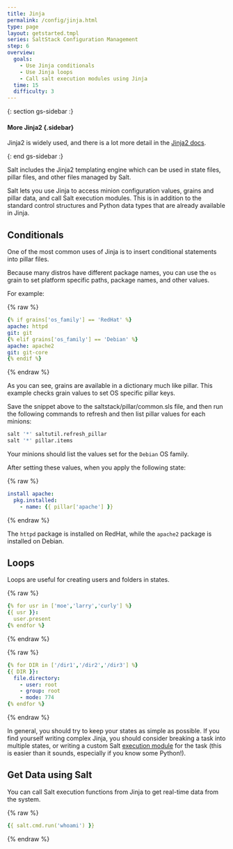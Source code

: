 ```yaml
---
title: Jinja
permalink: /config/jinja.html
type: page
layout: getstarted.tmpl
series: SaltStack Configuration Management
step: 6
overview:
  goals:
    - Use Jinja conditionals
    - Use Jinja loops
    - Call salt execution modules using Jinja
  time: 15
  difficulty: 3
---
```


{: section gs-sidebar :}

#### More Jinja2 {.sidebar}

Jinja2 is widely used, and there is a lot more detail in the [Jinja2
docs](http://jinja.pocoo.org/docs/dev/).

{: end gs-sidebar :}

Salt includes the Jinja2 templating engine which can be used in state files,
pillar files, and other files managed by Salt.

Salt lets you use Jinja to access minion configuration values, grains and
pillar data, and call Salt execution modules. This is in addition to the
standard control structures and Python data types that are already available in
Jinja.

## Conditionals

One of the most common uses of Jinja is to insert conditional statements into
pillar files. 

Because many distros have different package names, you can use the `os` grain
to set platform specific paths, package names, and other values.

For example:

{% raw %}
``` yaml
{% if grains['os_family'] == 'RedHat' %}
apache: httpd
git: git
{% elif grains['os_family'] == 'Debian' %}
apache: apache2
git: git-core
{% endif %}
```
{% endraw %}

As you can see, grains are available in a dictionary much like pillar. This
example checks grain values to set OS specific pillar keys.

Save the snippet above to the saltstack/pillar/common.sls file, and then run
the following commands to refresh and then list pillar values for each minions:

``` bash
salt '*' saltutil.refresh_pillar
salt '*' pillar.items
```
Your minions should list the values set for the `Debian` OS family.

After setting these values, when you apply the following state:

{% raw %}
``` yaml
install apache:
  pkg.installed:
    - name: {{ pillar['apache'] }}
```
{% endraw %}

The `httpd` package is installed on RedHat, while the `apache2` package is
installed on Debian.

## Loops

Loops are useful for creating users and folders in states.

{% raw %}
``` yaml
{% for usr in ['moe','larry','curly'] %}
{{ usr }}:
  user.present
{% endfor %}
```
{% endraw %}

{% raw %}
``` yaml
{% for DIR in ['/dir1','/dir2','/dir3'] %}
{{ DIR }}:
  file.directory:
    - user: root
    - group: root
    - mode: 774
{% endfor %}
```
{% endraw %}

In general, you should try to keep your states as simple as possible. If you
find yourself writing complex Jinja, you should consider breaking a task into
multiple states, or writing a custom Salt [execution
module](https://docs.saltstack.com/en/latest/ref/modules/index.html#modules-are-easy-to-write)
for the task (this is easier than it sounds, especially if you know some
Python!).

## Get Data using Salt

You can call Salt execution functions from Jinja to get real-time data from the
system.

{% raw %}
``` yaml
{{ salt.cmd.run('whoami') }}
```
{% endraw %}

